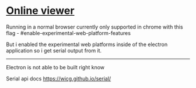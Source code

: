 # [Online viewer]( https://brendena.github.io/SimpleSerialWebViewer/)

Running in a normal browser
currently only supported in chrome with this flag - #enable-experimental-web-platform-features

But i enabled the experimental web platforms inside of the electron application so i get serial output from it.


------------------------------------------------------------------------------------------------------------------------------------------------------
Electron is not able to be built right know


Serial api docs
https://wicg.github.io/serial/
